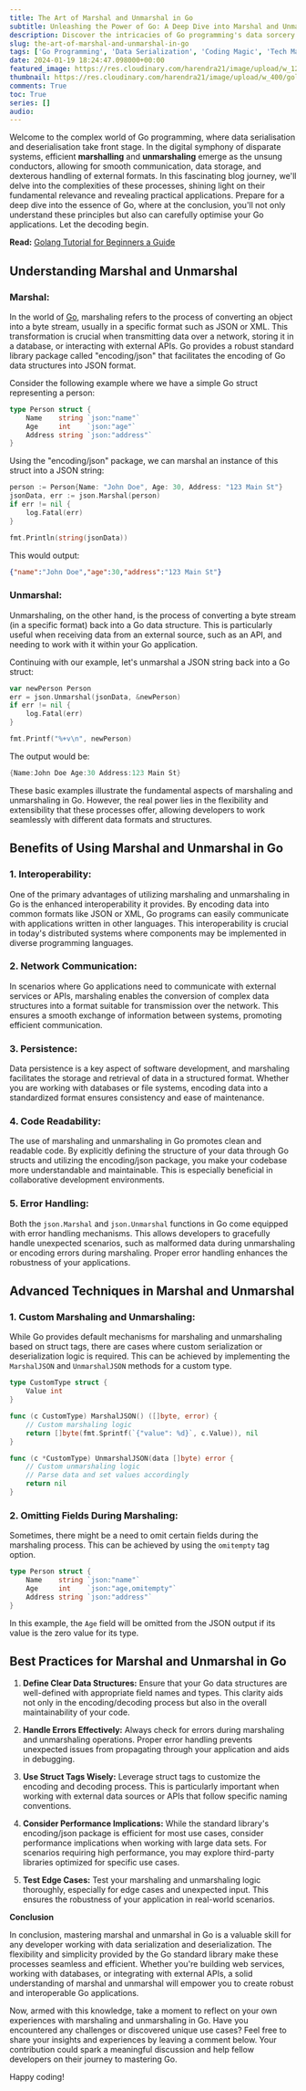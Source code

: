 ```yaml
---
title: The Art of Marshal and Unmarshal in Go
subtitle: Unleashing the Power of Go: A Deep Dive into Marshal and Unmarshal Wizardry
description: Discover the intricacies of Go programming's data sorcery in "The Art of Marshal and Unmarshal in Go." Decode the magic for seamless data handling!
slug: the-art-of-marshal-and-unmarshal-in-go
tags: ['Go Programming', 'Data Serialization', 'Coding Magic', 'Tech Mastery', 'Golang']
date: 2024-01-19 18:24:47.098000+00:00
featured_image: https://res.cloudinary.com/harendra21/image/upload/w_1200/golangwithexample/golang/dZ3TG9R6Y7aVtcAYqwIkEWHvAah2-7v02av9_sd91p3.jpg
thumbnail: https://res.cloudinary.com/harendra21/image/upload/w_400/golangwithexample/golang/dZ3TG9R6Y7aVtcAYqwIkEWHvAah2-7v02av9_sd91p3.jpg
comments: True
toc: True
series: []
audio: 
---
```

Welcome to the complex world of Go programming, where data serialisation and deserialisation take front stage. In the digital symphony of disparate systems, efficient **marshalling** and **unmarshaling** emerge as the unsung conductors, allowing for smooth communication, data storage, and dexterous handling of external formats. In this fascinating blog journey, we'll delve into the complexities of these processes, shining light on their fundamental relevance and revealing practical applications. Prepare for a deep dive into the essence of Go, where at the conclusion, you'll not only understand these principles but also can carefully optimise your Go applications. Let the decoding begin.

**Read:** [Golang Tutorial for Beginners a Guide](https://golang.withcodeexample.com/blog/golang-tutorial-for-beginners/)

## Understanding Marshal and Unmarshal

### Marshal:

In the world of [Go](https://go.dev/), marshaling refers to the process of converting an object into a byte stream, usually in a specific format such as JSON or XML. This transformation is crucial when transmitting data over a network, storing it in a database, or interacting with external APIs. Go provides a robust standard library package called "encoding/json" that facilitates the encoding of Go data structures into JSON format.

Consider the following example where we have a simple Go struct representing a person:

```go
type Person struct {
    Name    string `json:"name"`
    Age     int    `json:"age"`
    Address string `json:"address"`
}
```

Using the "encoding/json" package, we can marshal an instance of this struct into a JSON string:

```go
person := Person{Name: "John Doe", Age: 30, Address: "123 Main St"}
jsonData, err := json.Marshal(person)
if err != nil {
    log.Fatal(err)
}

fmt.Println(string(jsonData))
```

This would output:

```json
{"name":"John Doe","age":30,"address":"123 Main St"}
```

### Unmarshal:

Unmarshaling, on the other hand, is the process of converting a byte stream (in a specific format) back into a Go data structure. This is particularly useful when receiving data from an external source, such as an API, and needing to work with it within your Go application.

Continuing with our example, let's unmarshal a JSON string back into a Go struct:

```go
var newPerson Person
err = json.Unmarshal(jsonData, &newPerson)
if err != nil {
    log.Fatal(err)
}

fmt.Printf("%+v\n", newPerson)
```

The output would be:

```go
{Name:John Doe Age:30 Address:123 Main St}
```

These basic examples illustrate the fundamental aspects of marshaling and unmarshaling in Go. However, the real power lies in the flexibility and extensibility that these processes offer, allowing developers to work seamlessly with different data formats and structures.

## Benefits of Using Marshal and Unmarshal in Go

### 1. Interoperability:

One of the primary advantages of utilizing marshaling and unmarshaling in Go is the enhanced interoperability it provides. By encoding data into common formats like JSON or XML, Go programs can easily communicate with applications written in other languages. This interoperability is crucial in today's distributed systems where components may be implemented in diverse programming languages.

### 2. Network Communication:

In scenarios where Go applications need to communicate with external services or APIs, marshaling enables the conversion of complex data structures into a format suitable for transmission over the network. This ensures a smooth exchange of information between systems, promoting efficient communication.

### 3. Persistence:

Data persistence is a key aspect of software development, and marshaling facilitates the storage and retrieval of data in a structured format. Whether you are working with databases or file systems, encoding data into a standardized format ensures consistency and ease of maintenance.

### 4. Code Readability:

The use of marshaling and unmarshaling in Go promotes clean and readable code. By explicitly defining the structure of your data through Go structs and utilizing the encoding/json package, you make your codebase more understandable and maintainable. This is especially beneficial in collaborative development environments.

### 5. Error Handling:

Both the `json.Marshal` and `json.Unmarshal` functions in Go come equipped with error handling mechanisms. This allows developers to gracefully handle unexpected scenarios, such as malformed data during unmarshaling or encoding errors during marshaling. Proper error handling enhances the robustness of your applications.

## Advanced Techniques in Marshal and Unmarshal

### 1. Custom Marshaling and Unmarshaling:

While Go provides default mechanisms for marshaling and unmarshaling based on struct tags, there are cases where custom serialization or deserialization logic is required. This can be achieved by implementing the `MarshalJSON` and `UnmarshalJSON` methods for a custom type.

```go
type CustomType struct {
    Value int
}

func (c CustomType) MarshalJSON() ([]byte, error) {
    // Custom marshaling logic
    return []byte(fmt.Sprintf(`{"value": %d}`, c.Value)), nil
}

func (c *CustomType) UnmarshalJSON(data []byte) error {
    // Custom unmarshaling logic
    // Parse data and set values accordingly
    return nil
}
```

### 2. Omitting Fields During Marshaling:

Sometimes, there might be a need to omit certain fields during the marshaling process. This can be achieved by using the `omitempty` tag option.

```go
type Person struct {
    Name    string `json:"name"`
    Age     int    `json:"age,omitempty"`
    Address string `json:"address"`
}
```

In this example, the `Age` field will be omitted from the JSON output if its value is the zero value for its type.

## Best Practices for Marshal and Unmarshal in Go

1. **Define Clear Data Structures:**
   Ensure that your Go data structures are well-defined with appropriate field names and types. This clarity aids not only in the encoding/decoding process but also in the overall maintainability of your code.

2. **Handle Errors Effectively:**
   Always check for errors during marshaling and unmarshaling operations. Proper error handling prevents unexpected issues from propagating through your application and aids in debugging.

3. **Use Struct Tags Wisely:**
   Leverage struct tags to customize the encoding and decoding process. This is particularly important when working with external data sources or APIs that follow specific naming conventions.

4. **Consider Performance Implications:**
   While the standard library's encoding/json package is efficient for most use cases, consider performance implications when working with large data sets. For scenarios requiring high performance, you may explore third-party libraries optimized for specific use cases.

5. **Test Edge Cases:**
   Test your marshaling and unmarshaling logic thoroughly, especially for edge cases and unexpected input. This ensures the robustness of your application in real-world scenarios.

**Conclusion**

In conclusion, mastering marshal and unmarshal in Go is a valuable skill for any developer working with data serialization and deserialization. The flexibility and simplicity provided by the Go standard library make these processes seamless and efficient. Whether you're building web services, working with databases, or integrating with external APIs, a solid understanding of marshal and unmarshal will empower you to create robust and interoperable Go applications.

Now, armed with this knowledge, take a moment to reflect on your own experiences with marshaling and unmarshaling in Go. Have you encountered any challenges or discovered unique use cases? Feel free to share your insights and experiences by leaving a comment below. Your contribution could spark a meaningful discussion and help fellow developers on their journey to mastering Go.

Happy coding!